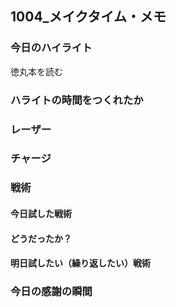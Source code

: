 ## 1004\_メイクタイム・メモ

### 今日のハイライト

徳丸本を読む

### ハライトの時間をつくれたか

### レーザー

### チャージ

### 戦術

#### 今日試した戦術

#### どうだったか？

#### 明日試したい（繰り返したい）戦術

### 今日の感謝の瞬間
